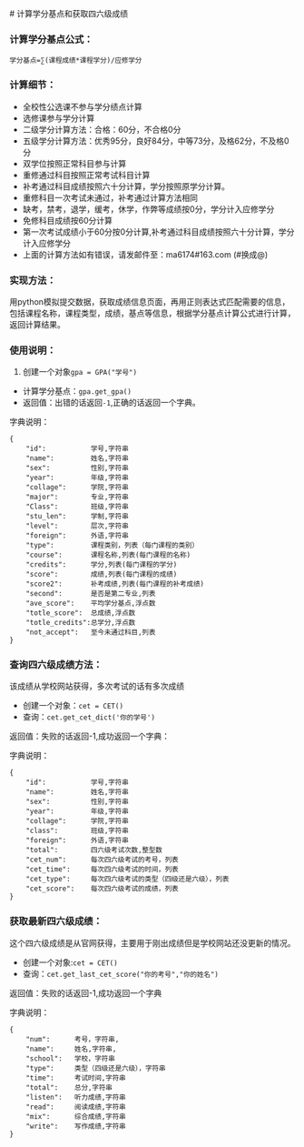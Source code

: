 <head><meta charset="UTF-8"></head>
# 计算学分基点和获取四六级成绩

### 计算学分基点公式：

`学分基点=∑(课程成绩*课程学分)/应修学分`

### 计算细节：

- 全校性公选课不参与学分绩点计算
- 选修课参与学分计算
- 二级学分计算方法：合格：60分，不合格0分
- 五级学分计算方法：优秀95分，良好84分，中等73分，及格62分，不及格0分
- 双学位按照正常科目参与计算
- 重修通过科目按照正常考试科目计算
- 补考通过科目成绩按照六十分计算，学分按照原学分计算。
- 重修科目一次考试未通过，补考通过计算方法相同
- 缺考，禁考，退学，缓考，休学，作弊等成绩按0分，学分计入应修学分
- 免修科目成绩按60分计算
- 第一次考试成绩小于60分按0分计算,补考通过科目成绩按照六十分计算，学分计入应修学分
- 上面的计算方法如有错误，请发邮件至：ma6174#163.com (#换成@)

### 实现方法：
用python模拟提交数据，获取成绩信息页面，再用正则表达式匹配需要的信息，包括课程名称，课程类型，成绩，基点等信息，根据学分基点计算公式进行计算，返回计算结果。

### 使用说明：
1. 创建一个对象`gpa = GPA("学号")`
- 计算学分基点：`gpa.get_gpa()`
- 返回值：出错的话返回`-1`,正确的话返回一个字典。

字典说明：

    {
        "id":           学号,字符串
        "name":         姓名,字符串
        "sex":          性别,字符串
        "year":         年级,字符串
        "collage":      学院,字符串
        "major":        专业,字符串
        "Class":        班级,字符串
        "stu_len":      学制,字符串
        "level":        层次,字符串
        "foreign":      外语,字符串
        "type":         课程类别，列表（每门课程的类别）
        "course":       课程名称,列表(每门课程的名称)
        "credits":      学分,列表(每门课程的学分)
        "score":        成绩,列表(每门课程的成绩)
        "score2":       补考成绩,列表(每门课程的补考成绩)
        "second":       是否是第二专业,列表
        "ave_score":    平均学分基点,浮点数
        "totle_score":  总成绩,浮点数
        "totle_credits":总学分,浮点数
        "not_accept":   至今未通过科目,列表
    }

### 查询四六级成绩方法：
该成绩从学校网站获得，多次考试的话有多次成绩

- 创建一个对象：`cet = CET()`
- 查询：`cet.get_cet_dict('你的学号')`

返回值：失败的话返回-1,成功返回一个字典：

字典说明：

    {
        "id":           学号,字符串
        "name":         姓名,字符串
        "sex":          性别,字符串
        "year":         年级,字符串
        "collage":      学院,字符串
        "class":        班级,字符串
        "foreign":      外语,字符串
        "total":        四六级考试次数,整型数
        "cet_num":      每次四六级考试的考号，列表
        "cet_time":     每次四六级考试的时间，列表
        "cet_type":     每次四六级考试的类型（四级还是六级），列表
        "cet_score":    每次四六级考试的成绩，列表
    }

### 获取最新四六级成绩：

这个四六级成绩是从官网获得，主要用于刚出成绩但是学校网站还没更新的情况。

- 创建一个对象:`cet = CET()`
- 查询：`cet.get_last_cet_score("你的考号","你的姓名")`

返回值：失败的话返回-1,成功返回一个字典

字典说明：

	{
		"num":      考号，字符串,
		"name":     姓名,字符串,
		"school":   学校，字符串
		"type":     类型（四级还是六级），字符串
		"time":     考试时间,字符串
		"total":    总分,字符串
		"listen":   听力成绩,字符串
		"read":     阅读成绩,字符串
		"mix":      综合成绩,字符串
		"write":    写作成绩,字符串
	}
